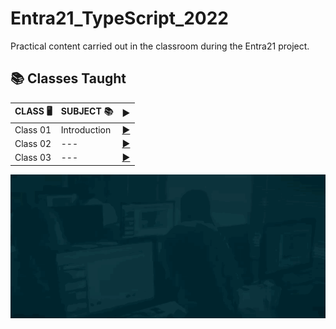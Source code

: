 # Entra21_TypeScript_2022

Practical content carried out in the classroom during the Entra21 project.

## 📚&nbsp;Classes Taught

| CLASS 🖥️ | SUBJECT 📚| <div align="center">▶️</div> |
|---------|---------|---------|
|Class 01| Introduction |[<div align="center">▶️</div>](./class_01/)|
|Class 02| --- |[<div align="center">▶️</div>](./class_02/)|
|Class 03| --- |[<div align="center">▶️</div>](./class_02/)|


  ![Gif Entra21](./gif/entra21.gif)